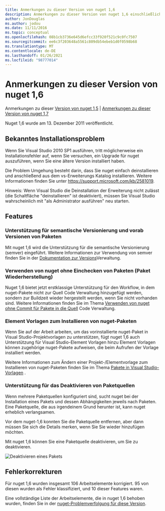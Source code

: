 ```yaml
---
title: Anmerkungen zu dieser Version von nuget 1,6
description: Anmerkungen zu dieser Version von nuget 1,6 einschließlich bekannter Probleme, Fehlerbehebungen, hinzugefügter Features und dcrs.
author: JonDouglas
ms.author: jodou
ms.date: 11/11/2016
ms.topic: conceptual
ms.openlocfilehash: 08b1cb3736e645d6efcc33f920f521c9c0fc7507
ms.sourcegitcommit: ee6c3f203648a5561c809db54ebeb1d0f0598b68
ms.translationtype: MT
ms.contentlocale: de-DE
ms.lasthandoff: 01/26/2021
ms.locfileid: "98777014"
---
```

 # <a name="nuget-16-release-notes"></a>Anmerkungen zu dieser Version von nuget 1,6

Anmerkungen zu dieser [Version von nuget 1,5](../release-notes/nuget-1.5.md)  |  [Anmerkungen zu dieser Version von nuget 1,7](../release-notes/nuget-1.7.md)

Nuget 1,6 wurde am 13. Dezember 2011 veröffentlicht.

## <a name="known-installation-issue"></a>Bekanntes Installationsproblem
Wenn Sie Visual Studio 2010 SP1 ausführen, tritt möglicherweise ein Installationsfehler auf, wenn Sie versuchen, ein Upgrade für nuget auszuführen, wenn Sie eine ältere Version installiert haben.

Die Problem Umgehung besteht darin, dass Sie nuget einfach deinstallieren und anschließend aus dem vs-Erweiterungs Katalog installieren.  Weitere Informationen finden Sie unter <https://support.microsoft.com/kb/2581019>.

Hinweis: Wenn Visual Studio die Deinstallation der Erweiterung nicht zulässt (die Schaltfläche "deinstallieren" ist deaktiviert), müssen Sie Visual Studio wahrscheinlich mit "als Administrator ausführen" neu starten.

## <a name="features"></a>Features

### <a name="support-for-semantic-versioning-and-prerelease-packages"></a>Unterstützung für semantische Versionierung und vorab Versionen von Paketen
Mit nuget 1,6 wird die Unterstützung für die semantische Versionierung (semver) eingeführt. Weitere Informationen zur Verwendung von semver finden Sie in der [Dokumentation zur Versions](../create-packages/prerelease-packages.md)Verwaltung.

### <a name="using-nuget-without-checking-in-packages-package-restore"></a>Verwenden von nuget ohne Einchecken von Paketen (Paket Wiederherstellung)
Nuget 1,6 bietet jetzt erstklassige Unterstützung für den Workflow, in dem nuget-Pakete nicht zur Quell Code Verwaltung hinzugefügt werden, sondern zur Buildzeit wieder hergestellt werden, wenn Sie nicht vorhanden sind. Weitere Informationen finden Sie im Thema [Verwenden von nuget ohne Commit für Pakete in die Quell](../consume-packages/packages-and-source-control.md) Code Verwaltung.

### <a name="item-templates-that-install-nuget-packages"></a>Element Vorlagen zum Installieren von nuget-Paketen
Wenn Sie auf der Arbeit arbeiten, um das vorinstallierte nuget-Paket in Visual Studio-Projektvorlagen zu unterstützen, fügt nuget 1,6 auch Unterstützung für Visual Studio-Element Vorlagen hinzu Element Vorlagen können zugehörige nuget-Pakete aufweisen, die beim Aufrufen der Vorlage installiert werden.

Weitere Informationen zum Ändern einer Projekt-/Elementvorlage zum Installieren von nuget-Paketen finden Sie im Thema [Pakete in Visual Studio-Vorlagen](../visual-studio-extensibility/visual-studio-templates.md) .

### <a name="support-for-disabling-package-sources"></a>Unterstützung für das Deaktivieren von Paketquellen
Wenn mehrere Paketquellen konfiguriert sind, sucht nuget bei der Installation eines Pakets und dessen Abhängigkeiten jeweils nach Paketen. Eine Paketquelle, die aus irgendeinem Grund herunter ist, kann nuget erheblich verlangsamen.

Vor dem nuget-1,6 konnten Sie die Paketquelle entfernen, aber dann müssen Sie sich die Details merken, wenn Sie Sie wieder hinzufügen möchten.

Mit nuget 1,6 können Sie eine Paketquelle deaktivieren, um Sie zu deaktivieren.

![Deaktivieren eines Pakets](./media/package-source-with-disabled-source.png)

## <a name="bug-fixes"></a>Fehlerkorrekturen
Für nuget 1,6 wurden insgesamt 106 Arbeitselemente korrigiert. 95 von diesen wurden als Fehler klassifiziert, und 10 dieser Features waren.

Eine vollständige Liste der Arbeitselemente, die in nuget 1,6 behoben wurden, finden Sie in der [nuget-Problemverfolgung für diese Version](http://nuget.codeplex.com/workitem/list/advanced?keyword=&status=Closed&type=All&priority=All&release=NuGet%201.6&assignedTo=All&component=All&sortField=Votes&sortDirection=Descending&page=0).
